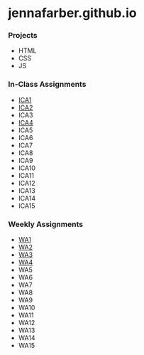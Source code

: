 # jennafarber.github.io
### Projects
- HTML
- CSS
- JS

### In-Class Assignments
- [ICA1](ica/Copy%20of%20ICA1%20--%20How%20to%20Search%20-%20Jenna%20Farber%20(1).pdf)
- [ICA2](ica/Copy%20of%20ICA2%20--%20Exploring%20Directory%20Structures%20(Week%202)%20-%20Jenna%20Farber.pdf)
- ICA3
- [ICA4](ica/ica4.html)
- ICA5
- ICA6
- ICA7
- ICA8
- ICA9
- ICA10
- ICA11
- ICA12
- ICA13
- ICA14
- ICA15

### Weekly Assignments
- [WA1](wa/wa1.html)
- [WA2](wa/wa2.html)
- [WA3](wa/wa3.html)
- [WA4](wa/wa4.html)
- WA5
- WA6
- WA7
- WA8
- WA9
- WA10
- WA11
- WA12
- WA13
- WA14
- WA15
